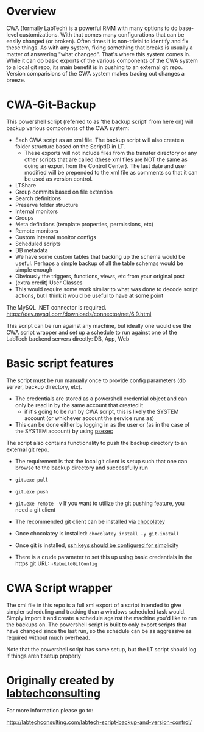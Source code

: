 # Overview
CWA (formally LabTech) is a powerful RMM with many options to do base-level customizations. With that comes many configurations that can be easily changed (or broken). Often times it is non-trivial to identify and fix these things. As with any system, fixing something that breaks is usually a matter of answering "what changed". That's where this system comes in. While it can do basic exports of the various components of the CWA system to a local git repo, its main benefit is in pushing to an external git repo. Version comparisions of the CWA system makes tracing out changes a breeze.

# CWA-Git-Backup
This powershell script (referred to as 'the backup script' from here on) will backup various components of the CWA system:
 - Each CWA script as an xml file. The backup script will also create a folder structure based on the ScriptID in LT. 
     - These exports will not include files from the transfer directory or any other scripts that are called (these xml files are NOT the same as doing an export from the Control Center). The last date and user modified will be prepended to the xml file as comments so that it can be used as version control.
 - LTShare
  - Group commits based on file extention
 - Search definitions
  - Preserve folder structure
 - Internal monitors
 - Groups
  - Meta defintions (template properties, permissions, etc)
  - Remote monitors
  - Custom internal monitor configs
  - Scheduled scripts
 - DB metadata
  - We have some custom tables that backing up the schema would be useful. Perhaps a simple backup of all the table schemas would be simple enough
  - Obviously the triggers, functions, views, etc from your original post
 - (extra credit) User Classes
  - This would require some work similar to what was done to decode script actions, but I think it would be useful to have at some point

The MySQL .NET connector is required.
https://dev.mysql.com/downloads/connector/net/6.9.html


This script can be run against any machine, but ideally one would use the CWA script wrapper and set up a schedule to run against one of the LabTech backend servers directly: DB, App, Web

# Basic script features
The script must be run manually once to provide config parameters (db server, backup directory, etc). 
- The credentials are stored as a powershell credential object and can only be read in by the same account that created it
  - if it's going to be run by CWA script, this is likely the SYSTEM account (or whichever account the service runs as)
- This can be done either by logging in as the user or (as in the case of the SYSTEM account) by using [psexec](https://docs.microsoft.com/en-us/sysinternals/downloads/psexec)

The script also contains functionality to push the backup directory to an external git repo. 
 - The requirement is that the local git client is setup such that one can browse to the backup directory and successfully run
  - `git.exe pull`
  - `git.exe push`
  - `git.exe remote -v`
If you want to utilize the git pushing feature, you need a git client
 - The recommended git client can be installed via [chocolatey](https://chocolatey.org/docs/installation)
  - Once chocolatey is installed: `chocolatey install -y git.install`
 - Once git is installed, [ssh keys should be configured for simplicity](http://guides.beanstalkapp.com/version-control/git-on-windows.html#installing-ssh-keys)

- There is a crude parameter to set this up using basic credentials in the https git URL: `-RebuildGitConfig`

# CWA Script wrapper
The xml file in this repo is a full xml export of a script intended to give simpler scheduling and tracking than a windows scheduled task would. Simply import it and create a schedule against the machine you'd like to run the backups on. The powershell script is built to only export scripts that have changed since the last run, so the schedule can be as aggressive as required without much overhead.

Note that the powershell script has some setup, but the LT script should log if things aren't setup properly

# Originally created by [labtechconsulting](https://github.com/LabtechConsulting/LabTech--Script-Backup)
For more information please go to:

http://labtechconsulting.com/labtech-script-backup-and-version-control/

